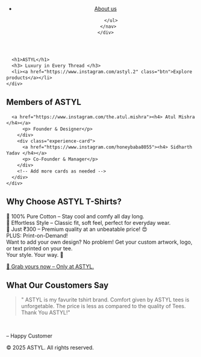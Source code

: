 <!DOCTYPE html>
<html lang="en">
<head>
  <meta charset="UTF-8" />
  <meta name="viewport" content="width=device-width, initial-scale=1.0"/>
  <title> Atul Mishra </title>
  <link rel="stylesheet" href="style.css">
</head>
<body>


  <!-- Header / Navbar -->
  <header class="navbar">
    <div class="container">
      <div <img src="./ASTYL.png" alt="ASTYL" /> </div> 
      <nav>
        <ul class="nav-links">
    <li><a href="about.html">About us</a></li>

      
        </ul>
      </nav>
    </div>
  </header>

  <!-- Hero Section -->
  <section class="hero">
    <div class="hero-content">
  
      <h1>ASTYL</h1>
      <h3> Luxury in Every Thread </h3>
      <li><a href="https://www.instagram.com/astyl.2" class="btn">Explore products</a></li>
    </div>
  </section>

 <!-- Experiences Section -->
  <section class="experiences">
    <div class="container">
      <h2>Members of ASTYL</h2>
      <div class="experience-grid">
        <div class="experience-card">
          
      <a href="https://www.instagram.com/the.atul.mishra"><h4> Atul Mishra </h4></a>
          <p> Founder & Designer</p>
        </div>
        <div class="experience-card">
          <a href="https://www.instagram.com/honeybaba8055"><h4> Sidharth Yadav </h4></a>
          <p> Co-Founder & Manager</p>
        </div>
        <!-- Add more cards as needed -->
      </div>
    </div>
  </section>

  <!-- About Section -->
  <section class="about">
    <div class="container">
      <h2>Why Choose ASTYL T-Shirts?</h2>
<div> <p1>🌿 100% Pure Cotton – Stay cool and comfy all day long.</p1></div>

<div> <p2>🧥 Effortless Style – Classic fit, soft feel, perfect for everyday wear.</p2></div>

<div><p3>💸 Just ₹300 – Premium quality at an unbeatable price! 😍</p3>
</div>
<div><p4>PLUS: Print-on-Demand! </p4>
<div></div><p5>Want to add your own design? No problem! Get your custom artwork, logo, or text printed on your tee.</p5> </div>
<div> <p4>Your style. Your way. 💯</p4><div>

<a href="https://www.instagram.com/astyl.2" class="btn">🛒 Grab yours now – Only at ASTYL.</a></p>
    </div>
  </section>

  <!-- Testimonials -->
  <section class="testimonials">
    <div class="container">
      <h2>What Our Coustomers Say</h2>
      <blockquote>
        " ASTYL is my favurite tshirt brand. Comfort given by ASTYL tees is unforgetable. The price is less as compared to the quality of Tees. Thank You ASTYL!"
      </blockquote>
      <img src"ASTYL.png" >
      <p>– Happy Customer</p>
    </div>
  </section>

  <!-- Footer -->
  <footer>
    <div class="container">
      <p>&copy; 2025 ASTYL. All rights reserved.</p>
    </div>
  </footer>
</body>
</html>
